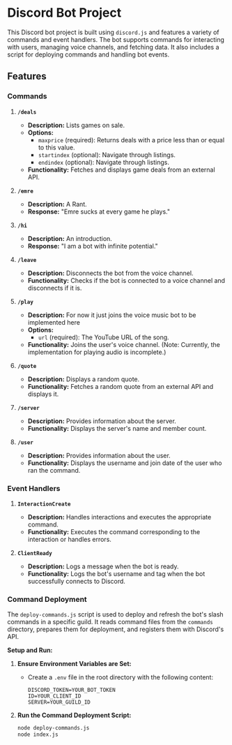 # Discord Bot Project

This Discord bot project is built using `discord.js` and features a variety of commands and event handlers. The bot supports commands for interacting with users, managing voice channels, and fetching data. It also includes a script for deploying commands and handling bot events.

## Features

### Commands

1. **`/deals`**
   - **Description:** Lists games on sale.
   - **Options:**
     - `maxprice` (required): Returns deals with a price less than or equal to this value.
     - `startindex` (optional): Navigate through listings.
     - `endindex` (optional): Navigate through listings.
   - **Functionality:** Fetches and displays game deals from an external API.

2. **`/emre`**
   - **Description:** A Rant.
   - **Response:** "Emre sucks at every game he plays."

3. **`/hi`**
   - **Description:** An introduction.
   - **Response:** "I am a bot with infinite potential."

4. **`/leave`**
   - **Description:** Disconnects the bot from the voice channel.
   - **Functionality:** Checks if the bot is connected to a voice channel and disconnects if it is.

5. **`/play`**
   - **Description:** For now it just joins the voice music bot to be implemented here
   - **Options:**
     - `url` (required): The YouTube URL of the song.
   - **Functionality:** Joins the user's voice channel. (Note: Currently, the implementation for playing audio is incomplete.)

6. **`/quote`**
   - **Description:** Displays a random quote.
   - **Functionality:** Fetches a random quote from an external API and displays it.

7. **`/server`**
   - **Description:** Provides information about the server.
   - **Functionality:** Displays the server's name and member count.

8. **`/user`**
   - **Description:** Provides information about the user.
   - **Functionality:** Displays the username and join date of the user who ran the command.

### Event Handlers

1. **`InteractionCreate`**
   - **Description:** Handles interactions and executes the appropriate command.
   - **Functionality:** Executes the command corresponding to the interaction or handles errors.

2. **`ClientReady`**
   - **Description:** Logs a message when the bot is ready.
   - **Functionality:** Logs the bot's username and tag when the bot successfully connects to Discord.

### Command Deployment

The `deploy-commands.js` script is used to deploy and refresh the bot's slash commands in a specific guild. It reads command files from the `commands` directory, prepares them for deployment, and registers them with Discord's API.

**Setup and Run:**

1. **Ensure Environment Variables are Set:**
   - Create a `.env` file in the root directory with the following content:
     ```
     DISCORD_TOKEN=YOUR_BOT_TOKEN
     ID=YOUR_CLIENT_ID
     SERVER=YOUR_GUILD_ID
     ```

2. **Run the Command Deployment Script:**
   ```bash
   node deploy-commands.js
   node index.js
   
